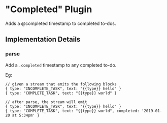 # "Completed" Plugin

Adds a @completed timestamp to completed to-dos.

## Implementation Details

### parse

Add a `.completed` timestamp to any completed to-do.

Eg:

```
// given a stream that emits the following blocks
{ type: "INCOMPLETE_TASK", text: "{{type}} hello" }
{ type: "COMPLETE_TASK", text: "{{type}} world" }

// after parse, the stream will emit
{ type: "INCOMPLETE_TASK", text: "{{type}} hello" }
{ type: "COMPLETE_TASK", text: "{{type}} world", completed: '2019-01-20 at 5:34pm' }
```
